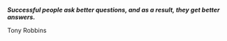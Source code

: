 _**Successful people ask better questions, and as a result, they get better answers.**_

Tony Robbins
